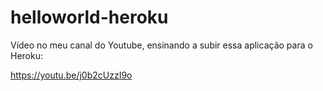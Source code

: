 # helloworld-heroku

Vídeo no meu canal do Youtube, ensinando a subir essa aplicação para o Heroku:

https://youtu.be/j0b2cUzzI9o
